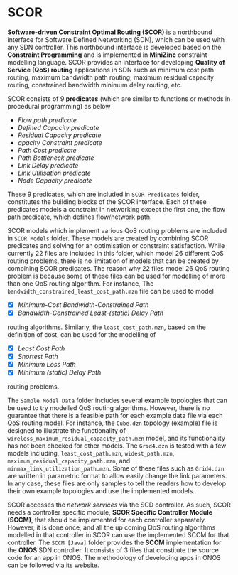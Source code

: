 # SCOR
**Software-driven Constraint Optimal Routing (SCOR)** is a northbound interface for Software Defined Networking (SDN), which can be used with any SDN controller.
This northbound interface is developed based on the **Constraint Programming** and is implemented in **MiniZinc** constraint modelling language.
SCOR provides an interface for developing **Quality of Service (QoS) routing** applications in SDN such as minimum cost path routing, maximum bandwidth path routing, maximum residual capacity routing, constrained bandwidth minimum delay routing, etc.

SCOR consists of 9 **predicates** (which are similar to functions or methods in procedural programming) as below
  - _Flow path predicate_
  - _Defined Capacity predicate_
  - _Residual Capacity predicate_
  - _apacity Constraint predicate_
  - _Path Cost predicate_
  - _Path Bottleneck predicate_
  - _Link Delay predicate_
  - _Link Utilisation predicate_
  - _Node Capacity predicate_
  
These 9 predicates, which are included in `SCOR Predicates` folder, constitutes the building blocks of the SCOR interface. Each of these predicates models a constraint in networking except the first one,  the flow path predicate, which defines flow/network path.

SCOR models which implement various QoS routing problems are included in `SCOR Models` folder. 
These models are created by combining SCOR predicates and solving for an optimisation or constraint satisfaction.
While currently 22 files are included in this folder, which model 26 different QoS routing problems, there is no
limitation of models that can be created by combining SCOR predicates. The reason why 22 files model 26
QoS routing problem is because some of these files can be used for modelling of more than one 
QoS routing algorithm. For instance, The `bandwidth_constrained_least_cost_path.mzn` file can be used to model
- [x] _Minimum-Cost Bandwidth-Constrained Path_ 
- [x] _Bandwidth-Constrained Least-(static) Delay Path_

routing algorithms. Similarly, the `least_cost_path.mzn`, 
based on the definition of cost, can be used for the modelling of
 - [x] _Least Cost Path_
 - [x] _Shortest Path_
 - [x] _Minimum Loss Path_
 - [x] _Minimum (static) Delay Path_
 
routing problems.

The `Sample Model Data` folder includes several example topologies that can be used to try modelled 
QoS routing algorithms. However, there is no guarantee that there is a feasible path for each example data file via 
each QoS routing model. For instance, the `Cube.dzn` topology (example) file is designed to illustrate
the functionality of `wireless_maximum_residual_capacity_path.mzn` model, and its 
functionality has not been checked for other models. The `Grid4.dzn` is tested with a few
models including, `least_cost_path.mzn`, `widest_path.mzn`, `maximum_residual_capacity_path.mzn`, and 
`minmax_link_utilization_path.mzn`. Some of these files such as `Grid4.dzn` are 
written in parametric format to allow easily change the link parameters. In any case, 
these files are only samples to tell the readers how to develop their own example topologies
and use the implemented models.

 SCOR accesses the _network services_ via the SCD controller. As such, SCOR needs a
 controller specific module, **SCOR Specific Controller Module (SCCM)**, that should be implemented for each controller separately.
 However, it is done once, and all the up coming QoS routing algorithms modelled in that 
 controller in SCOR can use the implemented SCCM for that controller. 
The `SCCM [Java]` folder provides the **SCCM** implementation for the **ONOS** SDN controller. 
It consists of 3 files that constitute the source code for an app in ONOS. 
The methodology of developing apps in ONOS can be followed via its website.   
         
  
  
